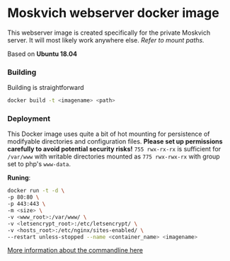 # Moskvich webserver docker image
This webserver image is created specifically for the private Moskvich server.
It will most likely work anywhere else. _Refer to mount paths._

Based on **Ubuntu 18.04**

### Building
Building is straightforward
```sh
docker build -t <imagename> <path>
```

### Deployment
This Docker image uses quite a bit of hot mounting for persistence of modifyable directories and configuration files. 
**Please set up permissions carefully to avoid potential security risks!** `755 rwx-rx-rx` is sufficient for `/var/www` with writable directories mounted as `775 rwx-rwx-rx` with group set to php's `www-data`.

**Runing**:
```sh
docker run -t -d \
-p 80:80 \
-p 443:443 \
-m <size> \
-v <www_root>:/var/www/ \
-v <letsencrypt_root>:/etc/letsencrypt/ \
-v <hosts_root>:/etc/nginx/sites-enabled/ \
--restart unless-stopped --name <container_name> <imagename>
```
[More information about the commandline here](https://docs.docker.com/engine/reference/commandline/run/)
